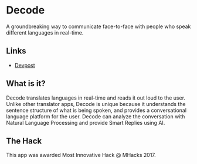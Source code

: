 # Decode

A groundbreaking way to communicate face-to-face with people who speak different languages in real-time.

## Links

- [Devpost](https://devpost.com/software/decode-cz8pe5)

## What is it?

Decode translates languages in real-time and reads it out loud to the user. Unlike other translator apps, Decode is unique because it understands the sentence structure of what is being spoken, and provides a conversational language platform for the user. Decode can analyze the conversation with Natural Language Processing and provide Smart Replies using AI. 

## The Hack

This app was awarded Most Innovative Hack @ MHacks 2017.
